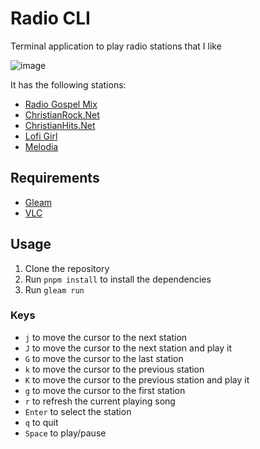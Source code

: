 # Radio CLI

Terminal application to play radio stations that I like

![image](https://github.com/user-attachments/assets/2d73b7d9-1ed3-49db-80c6-511b526b4905)

It has the following stations:

- [Radio Gospel Mix](https://www.radiogospelmix.com.br/)
- [ChristianRock.Net](https://www.christianrock.net/)
- [ChristianHits.Net](https://www.christianhits.net/)
- [Lofi Girl](https://www.youtube.com/watch?v=jfKfPfyJRdk)
- [Melodia](https://www.melodia.com.br/)

## Requirements

- [Gleam](https://gleam.run)
- [VLC](https://www.videolan.org/vlc/index.html)

## Usage

1. Clone the repository
2. Run `pnpm install` to install the dependencies
3. Run `gleam run`

### Keys

- `j` to move the cursor to the next station
- `J` to move the cursor to the next station and play it
- `G` to move the cursor to the last station
- `k` to move the cursor to the previous station
- `K` to move the cursor to the previous station and play it
- `g` to move the cursor to the first station
- `r` to refresh the current playing song
- `Enter` to select the station
- `q` to quit
- `Space` to play/pause
